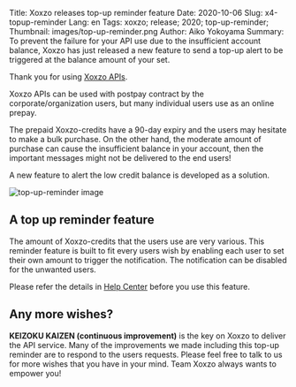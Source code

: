 Title: Xoxzo releases top-up reminder feature
Date: 2020-10-06
Slug: x4-topup-reminder
Lang: en
Tags: xoxzo; release; 2020; top-up-reminder;
Thumbnail: images/top-up-reminder.png
Author: Aiko Yokoyama
Summary: To prevent the failure for your API use due to the insufficient account balance, Xoxzo has just released a new feature to send a top-up alert to be triggered at the balance amount of your set.

Thank you for using [Xoxzo APIs](https://www.xoxzo.com/en/).

Xoxzo APIs can be used with postpay contract by the corporate/organization users, but many individual
users use as an online prepay.

The prepaid Xoxzo-credits have a 90-day expiry and the users may hesitate to make a bulk purchase.
On the other hand, the moderate amount of purchase can cause the insufficient balance in your account, then the important messages might not be delivered to the end users!

A new feature to alert the low credit balance is developed as a solution.

![top-up-reminder image](/images/top-up-reminder.png)

## A top up reminder feature

The amount of Xoxzo-credits that the users use are very various. This reminder feature is built to fit
every users wish by enabling each user to set their own amount to trigger the notification. 
The notification can be disabled for the unwanted users.

Please refer the details in [Help Center](https://help.xoxzo.com/ja/xoxzo-cloud-telephony/articles/top-up-reminder/) before you use this feature.

## Any more wishes?

**KEIZOKU KAIZEN (continuous improvement)** is the key on Xoxzo to deliver the API service.
Many of the improvements we made including this top-up reminder are to respond to the users requests.
Please feel free to talk to us for more wishes that you have in your mind. Team Xoxzo always wants to empower you!
